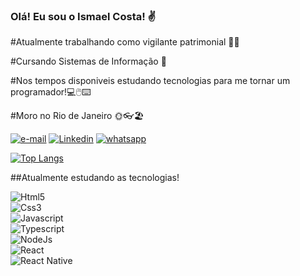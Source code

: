 ### Olá! Eu sou o Ismael Costa! ✌️

#Atualmente trabalhando como vigilante patrimonial 👮🏾

#Cursando Sistemas de Informação 📖

#Nos tempos disponiveis estudando tecnologias para me tornar um programador!💻🖱️⌨️

#Moro no Rio de Janeiro 🌞👓🏖️

[![e-mail](https://img.shields.io/badge/Gmail-D14836?style=for-the-badge&logo=gmail&logoColor=white)](https://mail.google.com/mail/u/0/?tab=rm&ogbl#inbox)
[![Linkedin](https://img.shields.io/badge/LinkedIn-0077B5?style=for-the-badge&logo=linkedin&logoColor=white)](https://www.linkedin.com/in/ismael-costa-130778193/)
[![whatsapp](https://img.shields.io/badge/WhatsApp-25D366?style=for-the-badge&logo=whatsapp&logoColor=white)](55021983068593)

[![Top Langs](https://github-readme-stats.vercel.app/api/top-langs/?username=Ismael-Costta&langs_count=8)](https://github.com/Ismael-Costta/github-readme-stats)

##Atualmente estudando as tecnologias!
<div>
  <img  alt="Html5 "src="https://img.shields.io/badge/HTML5-E34F26?style=for-the-badge&logo=html5&logoColor=white">
</div> 
<div>
  <img  alt="Css3 "src="https://img.shields.io/badge/CSS3-1572B6?style=for-the-badge&logo=css3&logoColor=white">
</div>  
<div>
  <img  alt="Javascript "src="https://img.shields.io/badge/JavaScript-323330?style=for-the-badge&logo=javascript&logoColor=F7DF1E">
</div>  
<div>
  <img  alt="Typescript "src="https://img.shields.io/badge/TypeScript-007ACC?style=for-the-badge&logo=typescript&logoColor=white">
</div> 
<div>
  <img  alt="NodeJs "src="https://img.shields.io/badge/Node.js-43853D?style=for-the-badge&logo=node.js&logoColor=white">
</div> 
<div>
  <img  alt="React "src="https://img.shields.io/badge/React-20232A?style=for-the-badge&logo=react&logoColor=61DAFB">
</div> 
<div>
  <img  alt="React Native"src="https://img.shields.io/badge/React_Native-20232A?style=for-the-badge&logo=react&logoColor=61DAFB">
</div> 




